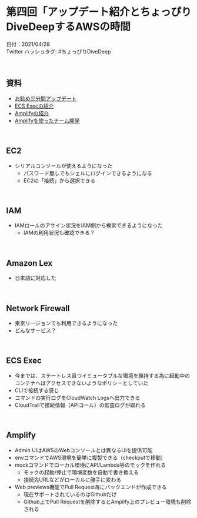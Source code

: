 # 第四回「アップデート紹介とちょっぴりDiveDeepするAWSの時間

日付：2021/04/28  
Twitter ハッシュタグ: #ちょっぴりDiveDeep

<br>

## 資料

- [お勧め三分間アップデート](https://contents-s3-bucket.s3-ap-northeast-1.amazonaws.com/documents/aws/20210428_divedeep_04_update_tips.pdf)
- [ECS Execの紹介](https://contents-s3-bucket.s3-ap-northeast-1.amazonaws.com/documents/aws/20210428_ecs_exec.pdf)
- [Amplifyの紹介](https://contents-s3-bucket.s3-ap-northeast-1.amazonaws.com/documents/aws/20210428_about_amplify.pdf)
- [Amplifyを使ったチーム開発](https://contents-s3-bucket.s3-ap-northeast-1.amazonaws.com/documents/aws/20210428_amplify_for_team_development.pdf)

<br>

## EC2

- シリアルコンソールが使えるようになった
    - パスワード無しでもシェルにログインできるようになる
    - EC2の「接続」から選択できる

<br>

## IAM

- IAMロールのアサイン状況をIAM側から検索できるようになった
    - IAMの利用状況も確認できる？

<br>

## Amazon Lex

- 日本語に対応した

<br>

## Network Firewall

- 東京リージョンでも利用できるようになった
- どんなサービス？

<br>

## ECS Exec

- 今までは、ステートレス且つイミュータブルな環境を維持する為に起動中のコンテナへはアクセスできないようなポリシーとしていた
- CLIで接続する感じ
- コマンドの実行ログをCloudWatch Logsへ出力できる
- CloudTrailで接続情報（APIコール）の監査ログが取れる

<br>

## Amplify

- Admin UIはAWSのWebコンソールとは異なるUIを提供可能
- envコマンドでAWS環境を簡単に複製できる（checkoutで移動）
- mockコマンドでローカル環境にAPI/Lambda等のモックを作れる
    - モックの起動/停止で環境変数を自動で書き換える
    - 接続先URLなどがローカルに勝手に変わる
- Web previews機能でPull Request毎にバックエンドが作成できる
    - 現在サポートされているのはGithubだけ
    - Github上でPull Requestを削除するとAmplify上のプレビュー環境も削除される


